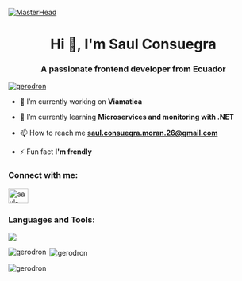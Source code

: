 
[![MasterHead](https://user-images.githubusercontent.com/74038190/213910845-af37a709-8995-40d6-be59-724526e3c3d7.gif)]()
<h1 align="center">Hi 👋, I'm Saul Consuegra</h1>
<h3 align="center">A passionate frontend developer from Ecuador</h3>

<p align="left"> <a href="https://github.com/ryo-ma/github-profile-trophy"><img src="https://github-profile-trophy.vercel.app/?username=gerodron" alt="gerodron" /></a> </p>

- 🔭 I’m currently working on **Viamatica**

- 🌱 I’m currently learning **Microservices and monitoring with .NET**

- 📫 How to reach me **saul.consuegra.moran.26@gmail.com**

- ⚡ Fun fact **I'm frendly**

<h3 align="left">Connect with me:</h3>
<p align="left">
<a href="https://linkedin.com/in/saul-consuegra" target="blank"><img align="center" src="https://raw.githubusercontent.com/rahuldkjain/github-profile-readme-generator/master/src/images/icons/Social/linked-in-alt.svg" alt="saul-consuegra" height="30" width="40" /></a>
</p>

<h3 align="left">Languages and Tools:</h3>
<p>
    <a href="https://skillicons.dev">
        <img src="https://skillicons.dev/icons?i=html,css,js,ts,react,angular,git,github,docker,dotnet,postman,vscode,visualstudio,tailwind&perline=10" />
    </a>
</p>

<p><img align="left" src="https://github-readme-stats.vercel.app/api/top-langs?username=gerodron&show_icons=true&locale=en&layout=compact" alt="gerodron" /></p>

<p>&nbsp;<img align="center" src="https://github-readme-stats.vercel.app/api?username=gerodron&show_icons=true&locale=en" alt="gerodron" /></p>

<p><img align="center" src="https://github-readme-streak-stats.herokuapp.com/?user=gerodron&" alt="gerodron" /></p>

